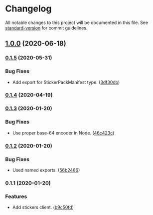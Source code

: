 # Changelog

All notable changes to this project will be documented in this file. See [standard-version](https://github.com/conventional-changelog/standard-version) for commit guidelines.

## [1.0.0](https://github.com/signalstickers/stickers-client/compare/v0.1.5...v1.0.0) (2020-06-18)

### [0.1.5](https://github.com/signalstickers/stickers-client/compare/v0.1.4...v0.1.5) (2020-05-31)


### Bug Fixes

* Add export for StickerPackManifest type. ([3df30db](https://github.com/signalstickers/stickers-client/commit/3df30db75e1723a8978500b59393e02ed8dfbcc5))

### [0.1.4](https://github.com/signalstickers/stickers-client/compare/v0.1.3...v0.1.4) (2020-04-19)

### [0.1.3](https://github.com/signalstickers/stickers-client/compare/v0.1.2...v0.1.3) (2020-01-20)


### Bug Fixes

* Use proper base-64 encoder in Node. ([46c423c](https://github.com/signalstickers/stickers-client/commit/46c423c366294ee2ef9b8247504decfc18ac6c74))

### [0.1.2](https://github.com/signalstickers/stickers-client/compare/v0.1.1...v0.1.2) (2020-01-20)


### Bug Fixes

* Used named exports. ([56b2486](https://github.com/signalstickers/stickers-client/commit/56b24864e692191895b653ec55a240dc508ffe99))

### 0.1.1 (2020-01-20)


### Features

* Add stickers client. ([b9c50fd](https://github.com/signalstickers/stickers-client/commit/b9c50fdf0b96a7af0b8bb4977da4e1a13096aae4))
